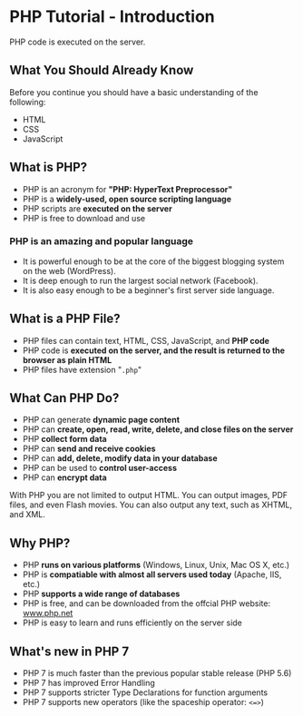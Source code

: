 # PHP Tutorial - Introduction

PHP code is executed on the server.

## What You Should Already Know

Before you continue you should have a basic understanding of the following:

* HTML
* CSS
* JavaScript

## What is PHP?

* PHP is an acronym for **"PHP: HyperText Preprocessor"**
* PHP is a **widely-used, open source scripting language**
* PHP scripts are **executed on the server**
* PHP is free to download and use

### PHP is an amazing and popular language

* It is powerful enough to be at the core of the biggest blogging system on the web (WordPress).
* It is deep enough to run the largest social network (Facebook).
* It is also easy enough to be a beginner's first server side language.

## What is a PHP File?

* PHP files can contain text, HTML, CSS, JavaScript, and **PHP code**
* PHP code is **executed on the server, and the result is returned to the browser as plain HTML**
* PHP files have extension "`.php`"

## What Can PHP Do?

* PHP can generate **dynamic page content**
* PHP can **create, open, read, write, delete, and close files on the server**
* PHP **collect form data**
* PHP can **send and receive cookies**
* PHP can **add, delete, modify data in your database**
* PHP can be used to **control user-access**
* PHP can **encrypt data**

With PHP you are not limited to output HTML. You can output images, PDF files, and even Flash movies. You can also output any text, such as XHTML, and XML.

## Why PHP?

* PHP **runs on various platforms** (Windows, Linux, Unix, Mac OS X, etc.)
* PHP is **compatiable with almost all servers used today** (Apache, IIS, etc.)
* PHP **supports a wide range of databases**
* PHP is free, and can be downloaded from the offcial PHP website: www.php.net
* PHP is easy to learn and runs efficiently on the server side

## What's new in PHP 7

* PHP 7 is much faster than the previous popular stable release (PHP 5.6)
* PHP 7 has improved Error Handling
* PHP 7 supports stricter Type Declarations for function arguments
* PHP 7 supports new operators (like the spaceship operator: `<=>`)
